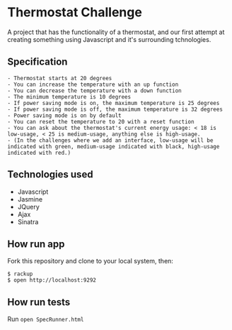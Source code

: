 # Thermostat Challenge

A project that has the functionality of a thermostat, and our first attempt at creating something using Javascript and it's surrounding tchnologies.

## Specification

```
- Thermostat starts at 20 degrees
- You can increase the temperature with an up function
- You can decrease the temperature with a down function
- The minimum temperature is 10 degrees
- If power saving mode is on, the maximum temperature is 25 degrees
- If power saving mode is off, the maximum temperature is 32 degrees
- Power saving mode is on by default
- You can reset the temperature to 20 with a reset function
- You can ask about the thermostat's current energy usage: < 18 is low-usage, < 25 is medium-usage, anything else is high-usage.
- (In the challenges where we add an interface, low-usage will be indicated with green, medium-usage indicated with black, high-usage indicated with red.)
```

## Technologies used

- Javascript
- Jasmine
- JQuery
- Ajax
- Sinatra

## How run app

Fork this repository and clone to your local system, then:
```
$ rackup
$ open http://localhost:9292
```

## How run tests

Run `open SpecRunner.html`

